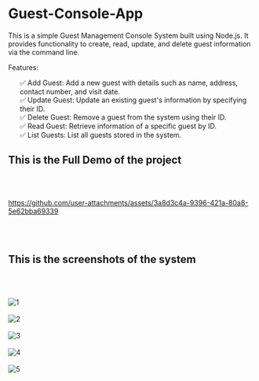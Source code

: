 # Guest-Console-App
 
This is a simple Guest Management Console System built using Node.js. It provides functionality to create, read, update, and delete guest information via the command line.

Features:
<ul>
✅ Add Guest: Add a new guest with details such as name, address, contact number, and visit date.<br>
✅ Update Guest: Update an existing guest's information by specifying their ID.<br>
✅ Delete Guest: Remove a guest from the system using their ID.<br>
✅ Read Guest: Retrieve information of a specific guest by ID.<br>
✅ List Guests: List all guests stored in the system.<br>
</ul>

<h2>This is the Full Demo of the project</h2><br><br>


https://github.com/user-attachments/assets/3a8d3c4a-9396-421a-80a8-5e62bba69339

                     
<br><br>
<h2>This is the screenshots of the system</h2><br><br>

![1](https://github.com/kusha2000/Guest-Console-App/assets/127003267/38b3a754-d157-42c3-b7ac-aace6baeaa31)<br><br>
![2](https://github.com/kusha2000/Guest-Console-App/assets/127003267/0d04370b-d81e-4879-8d80-d0f0b673ea1f)<br><br>
![3](https://github.com/kusha2000/Guest-Console-App/assets/127003267/4f0b8544-eb37-4826-acc7-ab6afa2db9c2)<br><br>
![4](https://github.com/kusha2000/Guest-Console-App/assets/127003267/dd605e68-34eb-4949-87e0-574d42500583)<br><br>
![5](https://github.com/kusha2000/Guest-Console-App/assets/127003267/8d7e9ffe-d852-4198-b7f2-496de0a65740)<br><br>
